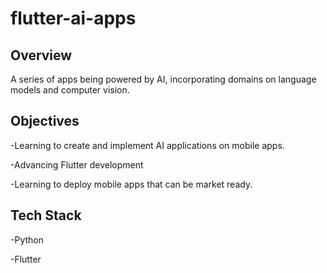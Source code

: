 # flutter-ai-apps

## Overview

A series of apps being powered by AI, incorporating domains on language models and computer vision.

## Objectives

-Learning to create and implement AI applications on mobile apps.

-Advancing Flutter development

-Learning to deploy mobile apps that can be market ready.

## Tech Stack

-Python

-Flutter
